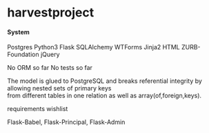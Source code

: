 # harvestproject
#### System
Postgres Python3 Flask SQLAlchemy WTForms Jinja2 HTML ZURB-Foundation jQuery

No ORM so far
No tests so far

The  model is glued to PostgreSQL and breaks referential integrity by allowing nested sets of primary keys<br>
from different tables in one relation as well as array(of,foreign,keys).<br>

requirements wishlist

Flask-Babel,
Flask-Principal,
Flask-Admin


